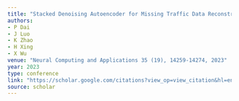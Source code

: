 ```yaml
---
title: "Stacked Denoising Autoencoder for Missing Traffic Data Reconstruction via Mobile Edge Computing"
authors:
- P Dai
- J Luo
- K Zhao
- H Xing
- X Wu
venue: "Neural Computing and Applications 35 (19), 14259-14274, 2023"
year: 2023
type: conference
link: "https://scholar.google.com/citations?view_op=view_citation&hl=en&user=xtXbq_AAAAAJ&pagesize=100&citation_for_view=xtXbq_AAAAAJ:e5wmG9Sq2KIC"
source: scholar
---
```

